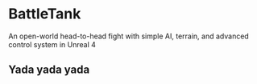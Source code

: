 # BattleTank
An open-world head-to-head fight with simple AI, terrain, and advanced control system in Unreal 4

## Yada yada yada
